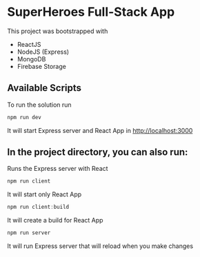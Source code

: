 # SuperHeroes Full-Stack App

This project was bootstrapped with 
* ReactJS
* NodeJS (Express)
* MongoDB
* Firebase Storage

## Available Scripts

To run the solution run

```JavaScript
npm run dev
```

It will start Express server and React App in [http://localhost:3000](http://localhost:3000)

## In the project directory, you can also run:

Runs the Express server with React

```JavaScript
npm run client
```

It will start only React App

```JavaScript
npm run client:build
```

It will create a build for React App

```JavaScript
npm run server
```

It will run Express server that will reload when you make changes



